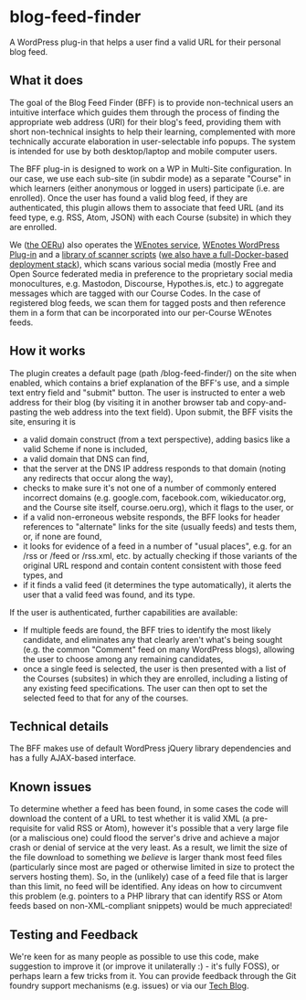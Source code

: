 # blog-feed-finder
A WordPress plug-in that helps a user find a valid URL for their personal blog feed.

## What it does

The goal of the Blog Feed Finder (BFF) is to provide non-technical users an intuitive interface which guides them through the process of finding the appropriate web address (URI) for their blog's feed, providing them with short non-technical insights to help their learning, complemented with more technically accurate elaboration in user-selectable info popups. The system is intended for use by both desktop/laptop and mobile computer users.

The BFF plug-in is designed to work on a WP in Multi-Site configuration. In our case, we use each sub-site (in subdir mode) as a separate "Course" in which learners (either anonymous or logged in users) participate (i.e. are enrolled). Once the user has found a valid blog feed, if they are authenticated, this plugin allows them to associate that feed URL (and its feed type, e.g. RSS, Atom, JSON) with each Course (subsite) in which they are enrolled.

We ([the OERu](https://oeru.org)) also operates the [WEnotes service](https://tech.oeru.org/wikieducator-notes-oerus-course-feed-aggregation-and-messaging-system "Overview of what WikiEducator notes are, and why"), [WEnotes WordPress Plug-in](https://github.com/oeru/wenotes) and a [library of scanner scripts](https://bitbucket.org/wikieducator/wenotes-tools) ([we also have a full-Docker-based deployment stack](https://github.com/oeru/wenotes-docker)), which scans various social media (mostly Free and Open Source federated media in preference to the proprietary social media monocultures, e.g. Mastodon, Discourse, Hypothes.is, etc.) to aggregate messages which are tagged with our Course Codes. In the case of registered blog feeds, we scan them for tagged posts and then reference them in a form that can be incorporated into our per-Course WEnotes feeds.

## How it works

The plugin creates a default page (path /blog-feed-finder/) on the site when enabled, which contains a brief explanation of the BFF's use, and a simple text entry field and "submit" button. The user is instructed to enter a web address for their blog (by visiting it in another browser tab and copy-and-pasting the web address into the text field). Upon submit, the BFF visits the site, ensuring it is

* a valid domain construct (from a text perspective), adding basics like a valid Scheme if none is included,
* a valid domain that DNS can find,
* that the server at the DNS IP address responds to that domain (noting any redirects that occur along the way),
* checks to make sure it's not one of a number of commonly entered incorrect domains (e.g. google.com, facebook.com, wikieducator.org, and the Course site itself, course.oeru.org), which it flags to the user, or
* if a valid non-erroneous website responds, the BFF looks for header references to "alternate" links for the site (usually feeds) and tests them, or, if none are found,
* it looks for evidence of a feed in a number of "usual places", e.g. for an /rss or /feed or /rss.xml, etc. by actually checking if those variants of the original URL respond and contain content consistent with those feed types, and
* if it finds a valid feed (it determines the type automatically), it alerts the user that a valid feed was found, and its type.

If the user is authenticated, further capabilities are available:

* If multiple feeds are found, the BFF tries to identify the most likely candidate, and eliminates any that clearly aren't what's being sought (e.g. the common "Comment" feed on many WordPress blogs), allowing the user to choose among any remaining candidates,
* once a single feed is selected, the user is then presented with a list of the Courses (subsites) in which they are enrolled, including a listing of any existing feed specifications. The user can then opt to set the selected feed to that for any of the courses.

## Technical details

The BFF makes use of default WordPress jQuery library dependencies and has a fully AJAX-based interface.

## Known issues

To determine whether a feed has been found, in some cases the code will download the content of a URL to test whether it is valid XML (a pre-requisite for valid RSS or Atom), however it's possible that a very large file (or a maliscious one) could flood the server's drive and achieve a major crash or denial of service at the very least. As a result, we limit the size of the file download to something we *believe* is larger thank most feed files (particularly since most are paged or otherwise limited in size to protect the servers hosting them). So, in the (unlikely) case of a feed file that is larger than this limit, no feed will be identified. Any ideas on how to circumvent this problem (e.g. pointers to a PHP library that can identify RSS or Atom feeds based on non-XML-compliant snippets) would be much appreciated!

## Testing and Feedback

We're keen for as many people as possible to use this code, make suggestion to improve it (or improve it unilaterally :) - it's fully FOSS), or perhaps learn a few tricks from it. You can provide feedback through the Git foundry support mechanisms (e.g. issues) or via our [Tech Blog](https://tech.oeru.org).
